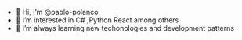 - 👋 Hi, I’m @pablo-polanco
- 👀 I’m interested in C# ,Python React among others 
- 🌱 I’m always learning new techonologies and development patterns 

